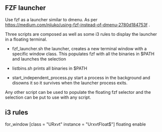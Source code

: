 FZF launcher
------------

Use fzf as a launcher similar to dmenu.
As per https://medium.com/njiuko/using-fzf-instead-of-dmenu-2780d184753f .

Three scripts are composed as well as some i3 rules to display the launcher in a
floating terminal.

* fzf_launcher.sh
    the launcher, creates a new terminal window with a specific window class.
    This populates fzf with all the binaries in $PATH and launches the selection

* listbins.sh
    prints all binaries in $PATH

* start_independent_process.py
    start a process in the background and disowns it so it survives when the
    launcher process exits.


Any other script can be used to populate the floating fzf selector and the
selection can be put to use with any script.

i3 rules
--------

for_window [class = "URxvt" instance = "UrxvtFloat$"] floating enable
